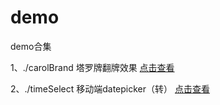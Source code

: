 # demo
demo合集 

1、./carolBrand 塔罗牌翻牌效果 [点击查看](https://htmlpreview.github.io/?https://github.com/rainysir/demo/blob/master/carolBrand/index.html)

2、./timeSelect 移动端datepicker（转） [点击查看](https://htmlpreview.github.io/?https://github.com/rainysir/demo/blob/master/timeSelect/index.html)

